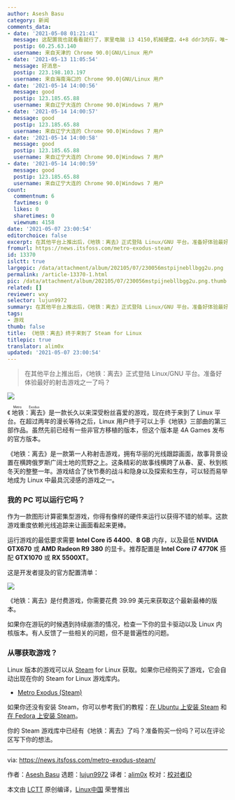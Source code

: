 ```yaml
---
author: Asesh Basu
category: 新闻
comments_data:
- date: '2021-05-08 01:21:41'
  message: 这配置我也就看看就行了，家里电脑 i3 4150,机械硬盘，4+8 ddr3内存，唯一比较强力的是之前买的二手AMD R280显卡，连个最低水平都跑不起来。而且我不喜欢ubuntu
  postip: 60.25.63.140
  username: 来自天津的 Chrome 90.0|GNU/Linux 用户
- date: '2021-05-13 11:05:54'
  message: 好消息~
  postip: 223.198.103.197
  username: 来自海南海口的 Chrome 90.0|GNU/Linux 用户
- date: '2021-05-14 14:00:56'
  message: good
  postip: 123.185.65.88
  username: 来自辽宁大连的 Chrome 90.0|Windows 7 用户
- date: '2021-05-14 14:00:57'
  message: good
  postip: 123.185.65.88
  username: 来自辽宁大连的 Chrome 90.0|Windows 7 用户
- date: '2021-05-14 14:00:58'
  message: good
  postip: 123.185.65.88
  username: 来自辽宁大连的 Chrome 90.0|Windows 7 用户
- date: '2021-05-14 14:00:59'
  message: good
  postip: 123.185.65.88
  username: 来自辽宁大连的 Chrome 90.0|Windows 7 用户
count:
  commentnum: 6
  favtimes: 0
  likes: 0
  sharetimes: 0
  viewnum: 4158
date: '2021-05-07 23:00:54'
editorchoice: false
excerpt: 在其他平台上推出后，《地铁：离去》正式登陆 Linux/GNU 平台。准备好体验最好的射击游戏之一了吗？
fromurl: https://news.itsfoss.com/metro-exodus-steam/
id: 13370
islctt: true
largepic: /data/attachment/album/202105/07/230056mstpijnebllbgg2u.png
permalink: /article-13370-1.html
pic: /data/attachment/album/202105/07/230056mstpijnebllbgg2u.png.thumb.jpg
related: []
reviewer: wxy
selector: lujun9972
summary: 在其他平台上推出后，《地铁：离去》正式登陆 Linux/GNU 平台。准备好体验最好的射击游戏之一了吗？
tags:
- 游戏
thumb: false
title: 《地铁：离去》终于来到了 Steam for Linux
titlepic: true
translator: alim0x
updated: '2021-05-07 23:00:54'
---
```



> 
> 在其他平台上推出后，《地铁：离去》正式登陆 Linux/GNU 平台。准备好体验最好的射击游戏之一了吗？
> 
> 
> 


![](/data/attachment/album/202105/07/230056mstpijnebllbgg2u.png)


《<ruby> 地铁：离去 <rt>  Metro Exodus </rt></ruby>》是一款长久以来深受粉丝喜爱的游戏，现在终于来到了 Linux 平台。在超过两年的漫长等待之后，Linux 用户终于可以上手《地铁》三部曲的第三部作品。虽然先前已经有一些非官方移植的版本，但这个版本是 4A Games 发布的官方版本。


《地铁：离去》是一款第一人称射击游戏，拥有华丽的光线跟踪画面，故事背景设置在横跨俄罗斯广阔土地的荒野之上。这条精彩的故事线横跨了从春、夏、秋到核冬天的整整一年。游戏结合了快节奏的战斗和隐身以及探索和生存，可以轻而易举地成为 Linux 中最具沉浸感的游戏之一。


### 我的 PC 可以运行它吗？


作为一款图形计算密集型游戏，你得有像样的硬件来运行以获得不错的帧率。这款游戏重度依赖光线追踪来让画面看起来更棒。


运行游戏的最低要求需要 **Intel Core i5 4400**、**8 GB** 内存，以及最低 **NVIDIA GTX670** 或 **AMD Radeon R9 380** 的显卡。推荐配置是 **Intel Core i7 4770K** 搭配 **GTX1070** 或 **RX 5500XT**。


这是开发者提及的官方配置清单：


![](/data/attachment/album/202105/07/230058ijf1s99qdzbf9add.jpg)


《地铁：离去》是付费游戏，你需要花费 39.99 美元来获取这个最新最棒的版本。


如果你在游玩的时候遇到持续崩溃的情况，检查一下你的显卡驱动以及 Linux 内核版本。有人反馈了一些相关的问题，但不是普遍性的问题。


### 从哪获取游戏？


Linux 版本的游戏可以从 [Steam](https://store.steampowered.com/app/412020/Metro_Exodus/) for Linux 获取。如果你已经购买了游戏，它会自动出现在你的 Steam for Linux 游戏库内。


* [Metro Exodus (Steam)](https://store.steampowered.com/app/412020/Metro_Exodus/)


如果你还没有安装 Steam，你可以参考我们的教程：[在 Ubuntu 上安装 Steam](https://itsfoss.com/install-steam-ubuntu-linux/) 和 [在 Fedora 上安装 Steam](https://itsfoss.com/install-steam-fedora/)。


你的 Steam 游戏库中已经有《地铁：离去》了吗？准备购买一份吗？可以在评论区写下你的想法。




---


via: <https://news.itsfoss.com/metro-exodus-steam/>


作者：[Asesh Basu](https://news.itsfoss.com/author/asesh/) 选题：[lujun9972](https://github.com/lujun9972) 译者：[alim0x](https://github.com/alim0x) 校对：[校对者ID](https://github.com/%E6%A0%A1%E5%AF%B9%E8%80%85ID)


本文由 [LCTT](https://github.com/LCTT/TranslateProject) 原创编译，[Linux中国](https://linux.cn/) 荣誉推出